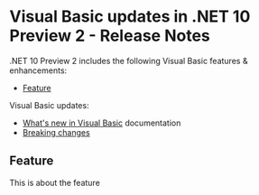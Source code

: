 # Visual Basic updates in .NET 10 Preview 2 - Release Notes

.NET 10 Preview 2 includes the following Visual Basic features & enhancements:

- [Feature](#feature)

Visual Basic updates:

- [What's new in Visual Basic](https://learn.microsoft.com/dotnet/visual-basic/whats-new/) documentation
- [Breaking changes](https://learn.microsoft.com/dotnet/visual-basic/whats-new/breaking-changes)

## Feature

This is about the feature
